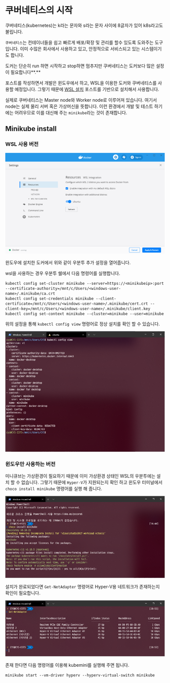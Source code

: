 # 쿠버네티스의 시작

쿠버네티스\(kubernetes\)는 k라는 문자와 s라는 문자 사이에 8글자가 있어 k8s라고도 불립니다.

`쿠버네티스`는  컨테이너들을 쉽고 빠르게 배포/확장 및 관리를 할수 있도록 도와주는 도구입니다. 이미 수많은 회사에서 사용하고 있고, 안정적으로 서비스되고 있는 시스템이기도 합니다.

도커는 단순히 run 하면 시작하고 stop하면 멈추지만 쿠버네티스는 도커보다 많은 설정이 필요합니다**.**

포스트를 작성하면서 개발은 윈도우에서 하고, WSL을 이용한 도커와 쿠버네티스를 사용할 예정입니다. 그렇기 때문에 [WSL 설치](https://dydtjr1128.github.io/windows/2020/06/01/Install-WSL2.html) 포스트를 기반으로 설치해서 사용합니다.

실제로 쿠버네티스는  Master node와 Worker node로 이루어져 있습니다. 여기서 node는 실제 물리 서버 혹은 가상머신을 뜻합니다. 이런 환경에서 개발 및 테스트 하기에는 어려우므로 이를 대신해 주는 `minikube`라는 것이 존재합니다.

## Minikube install 

### WSL 사용 버전

![](../.gitbook/assets/image%20%2811%29.png)

윈도우에 설치한 도커에서 위와 같이 우분투 추가 설정을 열어줍니다.



wsl을 사용하는 경우 우분투 쉘에서 다음 명령어를 실행합니다.

```text
kubectl config set-cluster minikube --server=https://<minikubeip>:port --certificate-authority=/mnt/c/Users/<windows-user-name>/.minikube/ca.crt
kubectl config set-credentials minikube --client-certificate=/mnt/c/Users/<windows-user-name>/.minikube/cert.crt --client-key=/mnt/c/Users/<windows-user-name>/.minikube/client.key
kubectl config set-context minikube --cluster=minikube --user=minikube
```

위의 설정을 통해 `kubectl config view` 명령어로 정상 설치를 확인 할 수 있습니다.

![&#xC124;&#xCE58; &#xD655;&#xC778;](../.gitbook/assets/image%20%2814%29.png)



### 윈도우만 사용하는 버전

미니큐브는 가상환경이 필요하기 때문에 이미 가상환경 상태인 WSL의 우분투에는 설치 할 수 없습니다. 그렇기 때문에 `Hyper-V`가 지원되는지 확인 하고 윈도우 터미널에서 `choco install minikube` 명령어를 실행 해 줍니다.

![&#xC708;&#xB3C4;&#xC6B0; &#xD130;&#xBBF8;&#xB110;&#xC5D0;&#xC11C; &#xBBF8;&#xB2C8;&#xD050;&#xBE0C;&#xB97C; &#xC124;&#xCE58;](../.gitbook/assets/image%20%2815%29.png)

설치가 완료되었다면 `Get-NetAdapter` 명령어로 Hyper-V용 네트워크가 존재하는지 확인이 필요합니다.

![](../.gitbook/assets/image%20%2813%29.png)

존재 한다면 다음 명령어를 이용해 kubemini를 실행해 주면 됩니다.

```text
minikube start --vm-driver hyperv --hyperv-virtual-switch minikube
```




